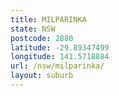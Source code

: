 ```yaml
---
title: MILPARINKA
state: NSW
postcode: 2880
latitude: -29.89347499
longitude: 141.5718884
url: /nsw/milparinka/
layout: suburb
---
```

